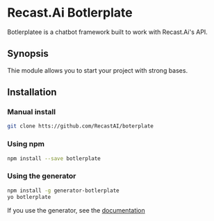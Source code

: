 # Recast.Ai Botlerplate

Botlerplatee is a chatbot framework built to work with Recast.Ai's API.

## Synopsis

Thie module allows you to start your project with strong bases.

## Installation

### Manual install

```bash
git clone htts://github.com/RecastAI/boterplate
```

### Using npm

```bash
npm install --save botlerplate
```

### Using the generator

```bash
npm install -g generator-botlerplate
yo botlerplate
```

If you use the generator, see the [documentation](https://github.com/RecastAI/generator-botlerplate)
